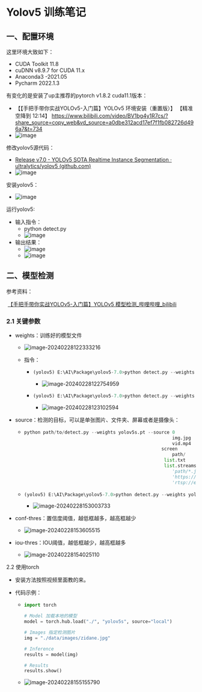 # Yolov5 训练笔记

## 一、配置环境

这里环境大致如下：

* CUDA Toolkit 11.8
* cuDNN v8.9.7 for CUDA 11.x
* Anaconda3 -2021.05
* Pycharm 2022.1.3

有变化的是安装了up主推荐的pytorch v1.8.2 cuda11.1版本：

* 【【手把手带你实战YOLOv5-入门篇】YOLOv5 环境安装（重置版）】 【精准空降到 12:14】 https://www.bilibili.com/video/BV1bg4y1R7cs/?share_source=copy_web&vd_source=a0dbe312acd17ef7f1fb082726d496a7&t=734
* ![image](https://github.com/CoderSuHang/TensorRT-Learning-Note/assets/104765251/b6904c44-053a-4e8c-a5a6-61f0cd93d0d6)

修改yolov5源代码：

* [Release v7.0 - YOLOv5 SOTA Realtime Instance Segmentation · ultralytics/yolov5 (github.com)](https://github.com/ultralytics/yolov5/releases/tag/v7.0)
* ![image](https://github.com/CoderSuHang/TensorRT-Learning-Note/assets/104765251/7fc91398-def1-405c-93a2-707b5326e5ef)

安装yolov5：

* ![image](https://github.com/CoderSuHang/TensorRT-Learning-Note/assets/104765251/7f325871-7aa7-459d-a02b-b64aca4a7f34)

运行yolov5:

* 输入指令：
  * python detect.py
  * ![image](https://github.com/CoderSuHang/TensorRT-Learning-Note/assets/104765251/5ef4ef96-7c7e-473b-aad4-3e08df6a8ffd)
* 输出结果：
  * ![image](https://github.com/CoderSuHang/TensorRT-Learning-Note/assets/104765251/a840d15b-78ef-4514-a2cf-ee97d9ddce9b)
  * ![image](https://github.com/CoderSuHang/TensorRT-Learning-Note/assets/104765251/7c3c4896-075c-462a-8b63-73717dd2164c)

## 二、模型检测

参考资料：

​	[【手把手带你实战YOLOv5-入门篇】YOLOv5 模型检测_哔哩哔哩_bilibili](https://www.bilibili.com/video/BV1B8411c7ZN/?spm_id_from=333.788&vd_source=0d02ed2f63507c727ce90624d9bd5e6a)

### 2.1 关键参数

* weights：训练好的模型文件

  * ![image-20240228122333216](C:\Users\10482\AppData\Roaming\Typora\typora-user-images\image-20240228122333216.png)

  * 指令：

    * ```python
      (yolov5) E:\AI\Package\yolov5-7.0>python detect.py --weights yolov5s.pt
      ```

      * ![image-20240228122754959](C:\Users\10482\AppData\Roaming\Typora\typora-user-images\image-20240228122754959.png)

    * ```python
      (yolov5) E:\AI\Package\yolov5-7.0>python detect.py --weights yolov5x.pt
      ```

      * ![image-20240228123102594](C:\Users\10482\AppData\Roaming\Typora\typora-user-images\image-20240228123102594.png)

* source：检测的目标，可以是单张图片、文件夹、屏幕或者是摄像头：

  * ```python
    python path/to/detect.py --weights yolov5s.pt --source 0              # webcam # 直播软件/电脑摄像头
                                                           img.jpg        # image
                                                           vid.mp4        # video
            										   screen         # screenshot
                                                           path/          # directory
                    								    list.txt	   # list of images
                        							   	list.streams   # list of streams
                                                           'path/*.jpg'   # glob
                                                           'https://youtu.be/Zgi9g1ksQHc'  # YouTube
                                                           'rtsp://example.com/media.mp4'  # RTSP, RTMP, HTTP stream
    ```

  * ```python
    (yolov5) E:\AI\Package\yolov5-7.0>python detect.py --weights yolov5s.pt --source data/images/bus.jpg
    ```

    * ![image-20240228153003733](C:\Users\10482\AppData\Roaming\Typora\typora-user-images\image-20240228153003733.png)

* conf-thres：置信度阈值，越低框越多，越高框越少

  * ![image-20240228153605515](C:\Users\10482\AppData\Roaming\Typora\typora-user-images\image-20240228153605515.png)

* iou-thres：IOU阈值，越低框越少，越高框越多

  * ![image-20240228154025110](C:\Users\10482\AppData\Roaming\Typora\typora-user-images\image-20240228154025110.png)



2.2 使用torch

* 安装方法按照视频里面教的来。

* 代码示例：

  * ```python
    import torch
    
    # Model 加载本地的模型
    model = torch.hub.load("./", "yolov5s", source="local")
    
    # Images 指定检测图片
    img = "./data/images/zidane.jpg"
    
    # Inference
    results = model(img)
    
    # Results
    results.show()
    ```

  * ![image-20240228155155790](C:\Users\10482\AppData\Roaming\Typora\typora-user-images\image-20240228155156921.png)

